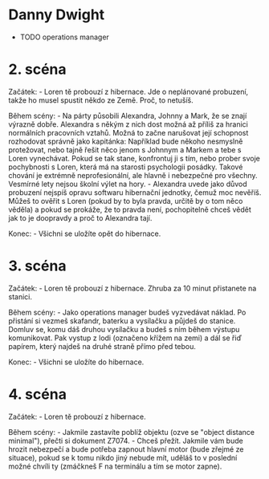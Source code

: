 # Danny Dwight

- TODO operations manager

# 2. scéna

Začátek:
    - Loren tě probouzí z hibernace. Jde o neplánované probuzení, takže ho musel spustit někdo ze Země. Proč, to netušíš.

Během scény:
    - Na párty působili Alexandra, Johnny a Mark, že se znají výrazně dobře. Alexandra s někým z nich dost možná až příliš za hranici normálních pracovních vztahů. Možná to začne narušovat její schopnost rozhodovat správně jako kapitánka: Například bude někoho nesmyslně protežovat, nebo tajně řešit něco jenom s Johnnym a Markem a tebe s Loren vynechávat. Pokud se tak stane, konfrontuj ji s tím, nebo prober svoje pochybnosti s Loren, která má na starosti psychologii posádky. Takové chování je extrémně neprofesionální, ale hlavně i nebezpečné pro všechny. Vesmírné lety nejsou školní výlet na hory.
    - Alexandra uvede jako důvod probuzení nejspíš opravu softwaru hibernační jednotky, čemuž moc nevěříš. Můžeš to ověřit s Loren (pokud by to byla pravda, určitě by o tom něco věděla) a pokud se prokáže, že to pravda není, pochopitelně chceš vědět jak to je doopravdy a proč to Alexandra tají.

Konec:
    - Všichni se uložíte opět do hibernace.

# 3. scéna

Začátek:
    - Loren tě probouzí z hibernace. Zhruba za 10 minut přistanete na stanici.

Během scény:
    - Jako operations manager budeš vyzvedávat náklad. Po přistání si vezmeš skafandr, baterku a vysílačku a půjdeš do stanice. Domluv se, komu dáš druhou vysílačku a budeš s ním během výstupu komunikovat. Pak vystup z lodi (označeno křížem na zemi) a dál se řiď papírem, který najdeš na druhé straně přímo před tebou.

Konec:
    - Všichni se uložíte do hibernace.

# 4. scéna

Začátek:
    - Loren tě probouzí z hibernace.

Během scény:
    - Jakmile zastavíte poblíž objektu (ozve se "object distance minimal"), přečti si dokument Z7074.
    - Chceš přežít. Jakmile vám bude hrozit nebezpečí a bude potřeba zapnout hlavní motor (bude zřejmé ze situace), pokud se k tomu nikdo jiný nebude mít, uděláš to v poslední možné chvíli ty (zmáčkneš F na terminálu a tím se motor zapne).
